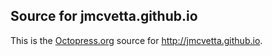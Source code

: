 ## Source for jmcvetta.github.io

This is the [Octopress.org](http://octopress.org/) source for
http://jmcvetta.github.io.
